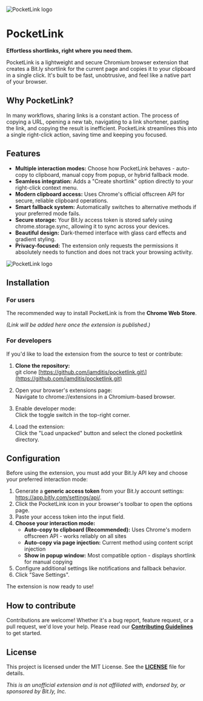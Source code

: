 ![PocketLink logo](https://i.imgur.com/qPHQw27.png)
# **PocketLink**

**Effortless shortlinks, right where you need them.**

PocketLink is a lightweight and secure Chromium browser extension that creates a Bit.ly shortlink for the current page and copies it to your clipboard in a single click. It's built to be fast, unobtrusive, and feel like a native part of your browser.

## **Why PocketLink?**

In many workflows, sharing links is a constant action. The process of copying a URL, opening a new tab, navigating to a link shortener, pasting the link, and copying the result is inefficient. PocketLink streamlines this into a single right-click action, saving time and keeping you focused.

## **Features**

* **Multiple interaction modes:** Choose how PocketLink behaves - auto-copy to clipboard, manual copy from popup, or hybrid fallback mode.
* **Seamless integration:** Adds a "Create shortlink" option directly to your right-click context menu.
* **Modern clipboard access:** Uses Chrome's official offscreen API for secure, reliable clipboard operations.
* **Smart fallback system:** Automatically switches to alternative methods if your preferred mode fails.
* **Secure storage:** Your Bit.ly access token is stored safely using chrome.storage.sync, allowing it to sync across your devices.
* **Beautiful design:** Dark-themed interface with glass card effects and gradient styling.
* **Privacy-focused:** The extension only requests the permissions it absolutely needs to function and does not track your browsing activity.

![PocketLink logo](https://i.imgur.com/1iq2XKj.png)

## **Installation**

### **For users**

The recommended way to install PocketLink is from the **Chrome Web Store**.

*(Link will be added here once the extension is published.)*

### **For developers**

If you'd like to load the extension from the source to test or contribute:

1. **Clone the repository:**  
   git clone \[https://github.com/jamditis/pocketlink.git\](https://github.com/jamditis/pocketlink.git)

2. Open your browser's extensions page:  
   Navigate to chrome://extensions in a Chromium-based browser.  
3. Enable developer mode:  
   Click the toggle switch in the top-right corner.  
4. Load the extension:  
   Click the "Load unpacked" button and select the cloned pocketlink directory.

## **Configuration**

Before using the extension, you must add your Bit.ly API key and choose your preferred interaction mode:

1. Generate a **generic access token** from your Bit.ly account settings: https://app.bitly.com/settings/api/.
2. Click the PocketLink icon in your browser's toolbar to open the options page.
3. Paste your access token into the input field.
4. **Choose your interaction mode:**
   * **Auto-copy to clipboard (Recommended):** Uses Chrome's modern offscreen API - works reliably on all sites
   * **Auto-copy via page injection:** Current method using content script injection
   * **Show in popup window:** Most compatible option - displays shortlink for manual copying
5. Configure additional settings like notifications and fallback behavior.
6. Click "Save Settings".

The extension is now ready to use\!

## **How to contribute**

Contributions are welcome\! Whether it's a bug report, feature request, or a pull request, we'd love your help. Please read our [**Contributing Guidelines**](https://github.com/jamditis/pocketlink/blob/main/CONTRIBUTING.md) to get started.

## **License**

This project is licensed under the MIT License. See the [**LICENSE**](https://github.com/jamditis/pocketlink/blob/main/LICENSE) file for details.

*This is an unofficial extension and is not affiliated with, endorsed by, or sponsored by Bit.ly, Inc.*
